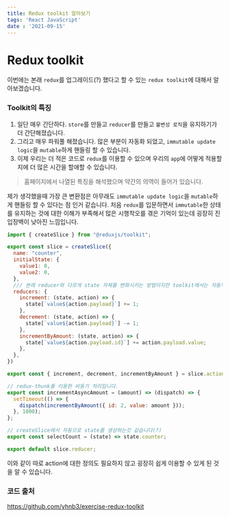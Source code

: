 ```yaml
---
title: Redux toolkit 알아보기
tags: 'React JavaScript'
date : '2021-09-15'
---
```


# Redux toolkit

이번에는 본래 `redux`를 업그레이드(?) 했다고 할 수 있는 `redux toolkit`에 대해서 알아보겠습니다.

### Toolkit의 특징

1. 일단 매우 간단하다. `store`를 만들고 `reducer`를 만들고 `불변성 로직`을 유지하기가 더 간단해졌습니다.
2. 그리고 매우 파워풀 해졌습니다. 많은 부분이 자동화 되었고, `immutable update logic`을 `mutable`하게 핸들링 할 수 있습니다.
3. 이제 우리는 더 적은 코드로 `redux`를 이용할 수 있으며 우리의 `app`에 어떻게 적용할지에 더 많은 시간을 할애할 수 있습니다.

> 홈페이지에서 나열된 특징을 해석했으며 약간의 의역이 들어가 있습니다.

제가 생각했을때 가장 큰 변환점은 아무래도 `immutable update logic`을 `mutable`하게 핸들링 할 수 있다는 점 인거 같습니다. 처음 `redux`를 입문하면서 `immutable`한 상태를 유지하는 것에 대한 이해가 부족해서 많은 시행착오를 겪은 기억이 있는데 굉장히 진입장벽이 낮아진 느낌입니다.

```javascript
import { createSlice } from "@reduxjs/toolkit";

export const slice = createSlice({
  name: "counter",
  initialState: {
    value1: 0,
    value2: 0,
  },
  /// 본래 reducer와 다르게 state 자체를 변화시키는 방법이지만 toolkit에서는 자동적으로 immutable한 상태를 유지시켜 줍니다.
  reducers: {
    increment: (state, action) => {
      state[`value${action.payload}`] += 1;
    },
    decrement: (state, action) => {
      state[`value${action.payload}`] -= 1;
    },
    incrementByAmount: (state, action) => {
      state[`value${action.payload.id}`] += action.payload.value;
    },
  },
})

export const { increment, decrement, incrementByAmount } = slice.actions;

// redux-thunk를 이용한 비동기 처리입니다.
export const incrementAsyncAmount = (amount) => (dispatch) => {
  setTimeout(() => {
    dispatch(incrementByAmount({ id: 2, value: amount }));
  }, 1000);
};

// createSlice에서 자동으로 state를 생성하는것 같습니다(?)
export const selectCount = (state) => state.counter;

export default slice.reducer;
```

이와 같이 따로 action에 대한 정의도 필요하지 않고 굉장히 쉽게 이용할 수 있게 된 것을 알 수 있습니다.

### 코드 출처

https://github.com/yhnb3/exercise-redux-toolkit